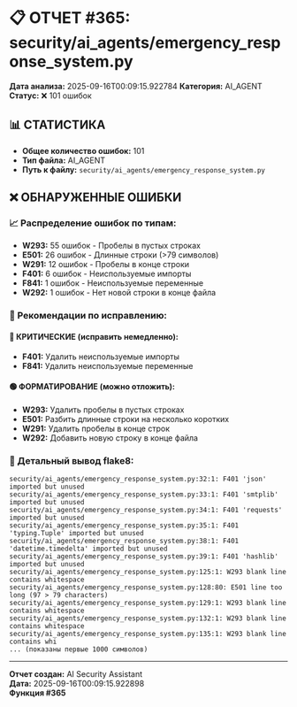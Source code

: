 # 📋 ОТЧЕТ #365: security/ai_agents/emergency_response_system.py

**Дата анализа:** 2025-09-16T00:09:15.922784
**Категория:** AI_AGENT
**Статус:** ❌ 101 ошибок

## 📊 СТАТИСТИКА

- **Общее количество ошибок:** 101
- **Тип файла:** AI_AGENT
- **Путь к файлу:** `security/ai_agents/emergency_response_system.py`

## ❌ ОБНАРУЖЕННЫЕ ОШИБКИ

### 📈 Распределение ошибок по типам:

- **W293:** 55 ошибок - Пробелы в пустых строках
- **E501:** 26 ошибок - Длинные строки (>79 символов)
- **W291:** 12 ошибок - Пробелы в конце строки
- **F401:** 6 ошибок - Неиспользуемые импорты
- **F841:** 1 ошибок - Неиспользуемые переменные
- **W292:** 1 ошибок - Нет новой строки в конце файла

### 🎯 Рекомендации по исправлению:

#### 🔴 КРИТИЧЕСКИЕ (исправить немедленно):
- **F401:** Удалить неиспользуемые импорты
- **F841:** Удалить неиспользуемые переменные

#### 🟢 ФОРМАТИРОВАНИЕ (можно отложить):
- **W293:** Удалить пробелы в пустых строках
- **E501:** Разбить длинные строки на несколько коротких
- **W291:** Удалить пробелы в конце строк
- **W292:** Добавить новую строку в конце файла

### 📝 Детальный вывод flake8:

```
security/ai_agents/emergency_response_system.py:32:1: F401 'json' imported but unused
security/ai_agents/emergency_response_system.py:33:1: F401 'smtplib' imported but unused
security/ai_agents/emergency_response_system.py:34:1: F401 'requests' imported but unused
security/ai_agents/emergency_response_system.py:35:1: F401 'typing.Tuple' imported but unused
security/ai_agents/emergency_response_system.py:38:1: F401 'datetime.timedelta' imported but unused
security/ai_agents/emergency_response_system.py:39:1: F401 'hashlib' imported but unused
security/ai_agents/emergency_response_system.py:125:1: W293 blank line contains whitespace
security/ai_agents/emergency_response_system.py:128:80: E501 line too long (97 > 79 characters)
security/ai_agents/emergency_response_system.py:129:1: W293 blank line contains whitespace
security/ai_agents/emergency_response_system.py:132:1: W293 blank line contains whitespace
security/ai_agents/emergency_response_system.py:135:1: W293 blank line contains whi
... (показаны первые 1000 символов)
```

---
**Отчет создан:** AI Security Assistant  
**Дата:** 2025-09-16T00:09:15.922898  
**Функция #365**
